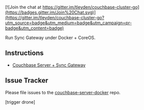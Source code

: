 [![Join the chat at https://gitter.im/tleyden/couchbase-cluster-go](https://badges.gitter.im/Join%20Chat.svg)](https://gitter.im/tleyden/couchbase-cluster-go?utm_source=badge&utm_medium=badge&utm_campaign=pr-badge&utm_content=badge)

Run Sync Gateway under Docker + CoreOS.

## Instructions 

* [Couchbase Server + Sync Gateway](http://tleyden.github.io/blog/2014/12/15/running-a-sync-gateway-cluster-under-coreos-on-aws/)

## Issue Tracker

Please file issues to the [couchbase-server-docker](https://github.com/couchbaselabs/couchbase-server-docker) repo.  

[trigger drone]

